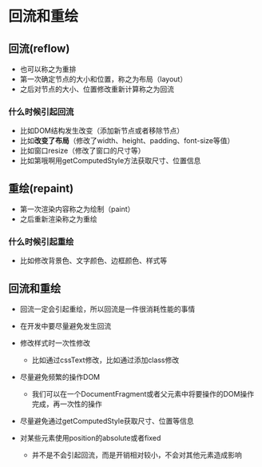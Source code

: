 # 回流和重绘

## 回流(reflow)

- 也可以称之为重排
- 第一次确定节点的大小和位置，称之为布局（layout）
- 之后对节点的大小、位置修改重新计算称之为回流

### 什么时候引起回流

- 比如DOM结构发生改变（添加新节点或者移除节点）
- 比如**改变了布局**（修改了width、height、padding、font-size等值）
- 比如窗口resize（修改了窗口的尺寸等）
- 比如第哦啊用getComputedStyle方法获取尺寸、位置信息



## 重绘(repaint)

- 第一次渲染内容称之为绘制（paint）
- 之后重新渲染称之为重绘

### 什么时候引起重绘

- 比如修改背景色、文字颜色、边框颜色、样式等



## 回流和重绘

- 回流一定会引起重绘，所以回流是一件很消耗性能的事情
- 在开发中要尽量避免发生回流



- 修改样式时一次性修改
  - 比如通过cssText修改，比如通过添加class修改
- 尽量避免频繁的操作DOM
  - 我们可以在一个DocumentFragment或者父元素中将要操作的DOM操作完成，再一次性的操作
- 尽量避免通过getComputedStyle获取尺寸、位置等信息
- 对某些元素使用position的absolute或者fixed
  - 并不是不会引起回流，而是开销相对较小，不会对其他元素造成影响


